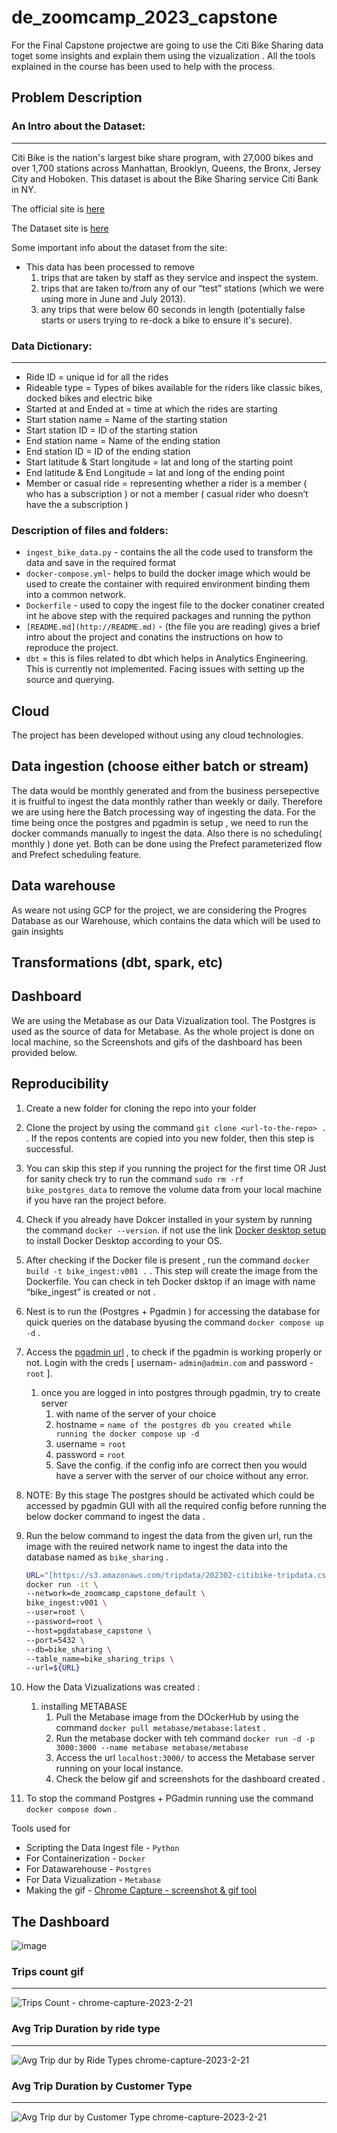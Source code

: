 # de_zoomcamp_2023_capstone
For the Final Capstone projectwe are going to use the Citi Bike Sharing data toget some insights and explain them using the vizualization . All the tools explained in the course has been used to help with the process.

## Problem Description
### An Intro about the Dataset:
---
Citi Bike is the nation's largest bike share program, with 27,000 bikes and over 1,700 stations across Manhattan, Brooklyn, Queens, the Bronx, Jersey City and Hoboken. This dataset is about the Bike Sharing service Citi Bank in NY. 

The official site is [here](https://citibikenyc.com/how-it-works)

The Dataset site is [here](https://s3.amazonaws.com/tripdata/index.html)

Some important info about the dataset from the site:
* This data has been processed to remove 
	1. trips that are taken by staff as they service and inspect the system.
	1. trips that are taken to/from any of our “test” stations (which we were using more in June and July 2013). 
	1. any trips that were below 60 seconds in length (potentially false starts or users trying to re-dock a bike to ensure it's secure).

### Data Dictionary:
---
- Ride ID = unique id for all the rides
- Rideable type = Types of bikes available for the riders like classic bikes,  docked bikes and electric bike
- Started at and Ended at = time at which the rides are starting
- Start station name = Name of the starting station
- Start station ID = ID of the starting  station
- End station name = Name of the ending station
- End station ID = ID of the ending station
- Start latitude  & Start longitude = lat and long of the starting point
- End latitude & End Longitude = lat and long of the ending point
- Member or casual ride = representing whether a rider is a member ( who has a subscription ) or not a member ( casual rider who doesn’t have the a subscription )

### Description of files and folders:

- `ingest_bike_data.py` - contains the all the code used to transform the data and save in the required format
- `docker-compose.yml`- helps to build the docker image which would be used to create the container with required environment binding them into a common network.
- `Dockerfile` - used to copy the ingest file to the docker conatiner created int he above step with the required packages and running the python
- `[README.md](http://README.md)` - (the file you are reading) gives a brief intro about the project and conatins the instructions on how to reproduce the project.
- `dbt` = this is files related to dbt which helps in Analytics Engineering. This is currently not implemented. Facing issues with setting up the source and querying.

## Cloud

The project has been developed without using any cloud technologies. 

[//]: # (For EVERY week in the course write what are the technologies used instead of using the GCP,AWS or AZURE.This will be very easy for people who want to do the hand-ons without the GCP registeration)

## Data ingestion (choose either batch or stream)

The data would be monthly generated and from the business persepective it is fruitful to ingest the data monthly rather than weekly or daily.
Therefore we are using here the Batch processing way of ingesting the data. 
For the time being once the postgres and pgadmin is setup , we need to run the docker commands manually to ingest the data. Also there is no scheduling( monthly ) done yet. Both can be done using the Prefect parameterized flow and Prefect scheduling feature.


## Data warehouse

As weare not using GCP for the project, we are considering the Progres Database as our Warehouse, which contains the data which will be used to gain insights

## Transformations (dbt, spark, etc)

<!-- This involves analytics engineering to transform the data after the data has been ingested into the DWH. dbt will be used to the same. For the time being, there are no transformation done. 
[//]: # ( FACING SOME CHALLENGES WITH CONFIGURING THE DBT ON LOCAL MACHINE.) -->

## Dashboard
We are using the Metabase as our Data Vizualization tool. The Postgres is used as the source of data for Metabase. As the whole project is done on local machine, so the Screenshots and gifs of the dashboard has been provided below.


<!-- You can build a dashboard with any of the tools shown in the course [Data Studio or Metabase] or any other BI tool of your choice. 
If you do use another tool, please specify and make sure that the dashboard is somehow accessible to your peers.
	* for this you can use your github actions to create the whole experience on the cloud and install metabase which will access the postgres
Your dashboard should contain at least two tiles, we suggest you include:

    [DONE]1 graph that shows the distribution of some categorical data
    1 graph that shows the distribution of the data across a temporal line
		adding a temporal related graph to show the variation over time.

[DONE]Make sure that your graph is clear to understand by adding references and title -->

## Reproducibility

1. Create a new folder for cloning the repo into your folder
2. Clone the  project by using the command `git clone <url-to-the-repo> .` . If the  repos contents are copied into you new folder, then this step is successful.
3. You can skip this step if you running the project for the first time OR Just for sanity check try to run the command `sudo rm -rf bike_postgres_data` to remove the volume data from your local machine if you have ran the project before. 
4. Check if you already have Dokcer installed in your system by running the command `docker --version`. if not use the link [Docker desktop setup](https://docs.docker.com/desktop/) to install Docker Desktop according to your OS.
5. After checking if the Docker file is present , run the command `docker build -t bike_ingest:v001 .` . This step will create the image from the Dockerfile. You can check  in teh Docker dsktop if an image with name “bike_ingest” is created or not .
6. Nest is to run the (Postgres + Pgadmin ) for accessing  the database for quick queries on the database byusing the command `docker compose up -d` .
7. Access the [pgadmin url](http://localhost:8080) , to check if the pgadmin is working properly or not. Login with the creds [ usernam- `admin@admin.com` and password - `root` ].
    1. once you are logged in into postgres through pgadmin, try to create server 
        1. with name of the server of your choice 
        2. hostname = `name of the postgres db you created while running the docker compose up -d` 
        3. username = `root`
        4. password = `root`
        5. Save the config. if the config info are correct then you would have a server with the server of our choice without any error.
8. NOTE: By this stage The postgres should be activated which could be accessed by pgadmin GUI with all the required config before running the below docker command to ingest the data .
9. Run the below command to ingest the data from the given url, run the image with the reuired network name to ingest the data into the database named as `bike_sharing` . 
    
    ```bash
    URL="[https://s3.amazonaws.com/tripdata/202302-citibike-tripdata.csv.zip](https://s3.amazonaws.com/tripdata/202302-citibike-tripdata.csv.zip)";
    docker run -it \
    --network=de_zoomcamp_capstone_default \
    bike_ingest:v001 \
    --user=root \
    --password=root \
    --host=pgdatabase_capstone \
    --port=5432 \
    --db=bike_sharing \
    --table_name=bike_sharing_trips \
    --url=${URL}
    ```
    
10. How the Data Vizualizations was created :
    1. installing METABASE
        1. Pull the Metabase image from the DOckerHub by using the command `docker pull metabase/metabase:latest` .
        2. Run the metabase docker with teh command `docker run -d -p 3000:3000 --name metabase metabase/metabase`
        3. Access the url `localhost:3000/` to access the Metabase server running on your local instance.
        4. Check the below gif and screenshots for the dashboard created .
11. To stop the command Postgres + PGadmin running use the command `docker compose down` .


<!---

Sequence of commands executed:

sudo rm -rf bike_postgres_data

docker build -t bike_ingest:v001 .

docker compose up -d
docker compose down

the postgres should be activated and checked if the tables are created or not with all the config before running the docker

URL="https://s3.amazonaws.com/tripdata/202302-citibike-tripdata.csv.zip";
docker run -it \
	--network=de_zoomcamp_capstone_default \
	bike_ingest:v001 \
	--user=root \
	--password=root \
	--host=pgdatabase_capstone \
	--port=5432 \
	--db=bike_sharing \
	--table_name=bike_sharing_trips \
	--url=${URL}



METABASE + POSTGRES + PGADMIN + DATA INGESTED

POSTGRES + PGADMIN

cd Workspace/de_zoomcamp_capstone/
docker compose up -d

docker compose down

DATA INGESTED

URL="https://s3.amazonaws.com/tripdata/202302-citibike-tripdata.csv.zip";
docker run -it \
	--network=de_zoomcamp_capstone_default \
	bike_ingest:v001 \
	--user=root \
	--password=root \
	--host=pgdatabase_capstone \
	--port=5432 \
	--db=bike_sharing \
	--table_name=bike_sharing_trips \
	--url=${URL}
	
METABASE

docker run -d -p 3000:3000 --name metabase metabase/metabase


Reproducibility

clone the repo into another folder
- create the a new envi
	- with python 3.9.16
	- add the requirements.txt for the file
		- check with prefect version
			- add the prefect related libs
		- check with dbt --version	
			- add the dbt related libs
- docker desktop setup
- then the 
	- for postgres+pgadmin ==> docker compose up
	- for ingesting the data ==> docker build <image> and then docker run -it with commands
	- for metabase
		- docker pull metabase/metabase:latest
		- docker run -d -p 3000:3000 --name metabase metabase/metabase
		- setting up the potgres to create the dashboard
-->

Tools used for 

* Scripting the Data Ingest file - `Python`
* For Containerization - `Docker`
* For Datawarehouse - `Postgres`
* For Data Vizualization - `Metabase`
* Making the gif - [Chrome Capture - screenshot & gif tool](https://chrome.google.com/webstore/detail/chrome-capture-screenshot/ggaabchcecdbomdcnbahdfddfikjmphe?hl=en-GB)


## The Dashboard

![image](https://user-images.githubusercontent.com/47595700/226678517-27d2d532-0d9e-447a-b937-0f5b304ee34b.png)

### Trips count gif
---
![Trips Count - chrome-capture-2023-2-21](https://user-images.githubusercontent.com/47595700/226678663-80249e48-a0ef-4d1c-a2eb-4a9693a8ea9d.gif)

### Avg Trip Duration by ride type
---
![Avg Trip dur by Ride Types chrome-capture-2023-2-21](https://user-images.githubusercontent.com/47595700/226678934-81f1a8b9-99f2-4d78-9bea-3ea74dbc056c.gif)

### Avg Trip Duration by Customer Type
---
![Avg Trip dur by  Customer Type chrome-capture-2023-2-21](https://user-images.githubusercontent.com/47595700/226679066-74f0434e-e7d3-4069-bd21-a0ca782ea0d2.gif)

<!---
# git related common codes executed throughout the project lifecycle

git status

git add .
git status

git commit -m "docker-compose: for posgres and pg admin;dockerfile: for ingesting the data; ingest_bike_data: .py file for ingesting data"

git branch -a
git pull origin main
git push origin main

-->
